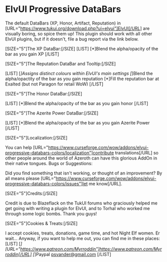 # ElvUI Progressive DataBars
The default DataBars (XP, Honor, Artifact, Reputation) in [URL="https://www.tukui.org/download.php?ui=elvui"]ElvUI[/URL] are visually boring, so spice them up! This plugin should work with all other ElvUI plugins, but if it doesn't, file a bug report via the link below.

[SIZE="5"]The XP DataBar:[/SIZE]
[LIST]
[*]Blend the alpha/opacity of the bar as you gain XP
[/LIST]

[SIZE="5"]The Reputation DataBar and Tooltip:[/SIZE]

[LIST]
[*]Assigns distinct colours within ElvUI's main settings
[*]Blend the alpha/opactity of the bar as you gain reputation
[*]Fill the reputation bar at Exalted (but not Paragon for retail WoW)
[/LIST]

[SIZE="5"]The Honor DataBar:[/SIZE]

[LIST]
[*]Blend the alpha/opacity of the bar as you gain honor
[/LIST]

[SIZE="5"]The Azerite Power DataBar:[/SIZE]

[LIST]
[*]Blend the alpha/opacity of the bar as you gain Azerite Power
[/LIST]

[SIZE="5"]Localization:[/SIZE]

You can help [URL="https://www.curseforge.com/wow/addons/elvui-progressive-databars-colors/localization"]contribute translations[/URL] so other people around the world of Azeroth can have this glorious AddOn in their native tongues.
Bugs or Suggestions:

Did you find something that isn't working, or thought of an improvement? By all means please [URL="https://www.curseforge.com/wow/addons/elvui-progressive-databars-colors/issues"]let me know[/URL].

[SIZE="5"]Credits:[/SIZE]

Credit is due to Blazeflack on the TukUI forums who graciously helped me get going with writing a plugin for ElvUI, and to Torhal who worked me through some logic bombs. Thank you guys!

[SIZE="5"]Cookies & Treats:[/SIZE]

I accept cookies, treats, donations, game time, and hot Night Elf women. Er wait... Anyway, if you want to help me out, you can find me in these places: 
[LIST]
[*][URL="https://www.patreon.com/Myrroddin"]https://www.patreon.com/Myrroddin[/URL]
[*]Paypal psvander@gmail.com
[/LIST]
